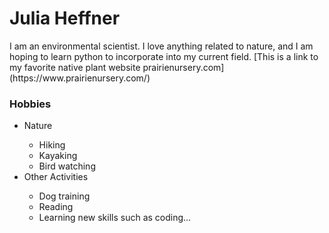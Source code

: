 <h1> Julia Heffner </h1>
    <p> I am an environmental scientist. I love anything related to nature, and I am hoping to learn python to incorporate into my current field. [This is a link to my favorite native plant website prairienursery.com](https://www.prairienursery.com/)</p>
<h3> Hobbies </h3>
    <ul>
        <li> Nature </li>
            <ul>
             <li> Hiking </li>
             <li> Kayaking </li>
             <li> Bird watching </li>
            </ul>
        <li> Other Activities </li>
            <ul>
             <li> Dog training </li>
             <li> Reading </li>
             <li> Learning new skills such as coding... </li>
            </ul>
    </ul>

